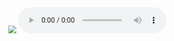 <!Doctypehtml>
<html>
<head>
<title>Image, audio and video</title>
</head>
<body>
<img src="/Internal storage/Pictures/ Untitled190_20240921005646.jpg">
<audio controls>
<source src="

